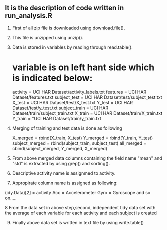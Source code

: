 ## It is the description of code written in run_analysis.R

1. First of all zip file is downloaded using download.file().

2. This file is unzipped using unzip().

3. Data is stored in variables by reading through read.table().
   # variable is on left hant side which is indicated below:

     activity = UCI HAR Dataset/activity_labels.txt
     features = UCI HAR Dataset/features.txt
     subject_test = UCI HAR Dataset/test/subject_test.txt
     X_test = UCI HAR Dataset/test/X_test.txt
     Y_test = UCI HAR Dataset/test/y_test.txt
     subject_train =  UCI HAR Dataset/train/subject_train.txt
     X_train = UCI HAR Dataset/train/X_train.txt
     Y_train = "UCI HAR Dataset/train/y_train.txt

4.  Merging of training and test data is done as following

    X_merged = rbind(X_train, X_test)
    Y_merged = rbind(Y_train, Y_test)
    subject_merged = rbind(subject_train, subject_test)
    all_merged = cbind(subject_merged, Y_merged, X_merged)


5. From above merged data columns containing the field name "mean" and "std" is extrscted by using grep() and sorting().

6. Descriptive activity name is assignmed to activity.

7. Appropirate column name is assigned as following:

(idy.Data)[2] = activity
Acc = Accelerometer
Gyro = Gyroscope
and so on.....


8 From the data set in above step,second, independent tidy data set with the average of each variable for each activity and each subject is created

9. Finally above data set is written in text file by using write.table()
